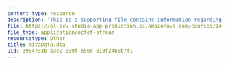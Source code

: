 ```yaml
---
content_type: resource
description: 'This is a supporting file contains information regarding Dataset: mitaData.dta.'
file: https://ol-ocw-studio-app-production.s3.amazonaws.com/courses/14-75-political-economy-and-economic-development-fall-2012/3954733bb3e2039fb50d013f24b6b7f1_mitaData.dta
file_type: application/octet-stream
resourcetype: Other
title: mitaData.dta
uid: 3954733b-b3e2-039f-b50d-013f24b6b7f1
---
```

